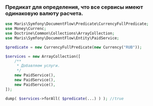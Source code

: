 ### Предикат для определения, что все сервисы имеют одинаковую валюту расчета.

```php
use Maris\Symfony\DocumentFlow\Predicate\CurrencyFullPredicate;
use Money\Currenc;
use Doctrine\Common\Collections\ArrayCollection;
use Maris\Symfony\DocumentFlow\Entity\PaidService;

$predicate = new CurrencyFullPredicate(new Currency("RUB"));

$services = new ArrayCollection([
    /**
     * Добавляем услуги.
     */
    new PaidService(),
    new PaidService(),
    new PaidService(),
]);

dump( $services->forAll( $predicate(...) ) ); //true


```